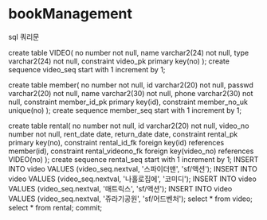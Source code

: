 # bookManagement
sql 쿼리문

create table VIDEO(
no number not null,
name varchar2(24) not null,
type varchar2(24) not null,
constraint video_pk primary key(no)
);
create sequence video_seq
start with 1
increment by 1;

create table member(
no number not null,
id varchar2(20) not null,
passwd varchar2(20) not null,
name varchar2(30) not null,
phone varchar2(30) not null,
constraint member_id_pk primary key(id),
constraint member_no_uk unique(no)
);
create sequence member_seq
start with 1
increment by 1;

create table rental(
no number not null,
id varchar2(20) not null,
video_no number not null,
rent_date date,
return_date date,
constraint rental_pk primary key(no),
constraint rental_id_fk foreign key(id) references member(id),
constraint rental_videono_fk foreign key(video_no) references VIDEO(no)
);
create sequence rental_seq
start with 1
increment by 1;
INSERT INTO video VALUES (video_seq.nextval, '스파이더맨', 'sf/액션');
INSERT INTO video VALUES (video_seq.nextval, '나홀로집에', '코미디');
INSERT INTO video VALUES (video_seq.nextval, '매트릭스', 'sf/액션');
INSERT INTO video VALUES (video_seq.nextval, '쥬라기공원', 'sf/어드벤처');
select * from video;
select * from rental;
commit;
